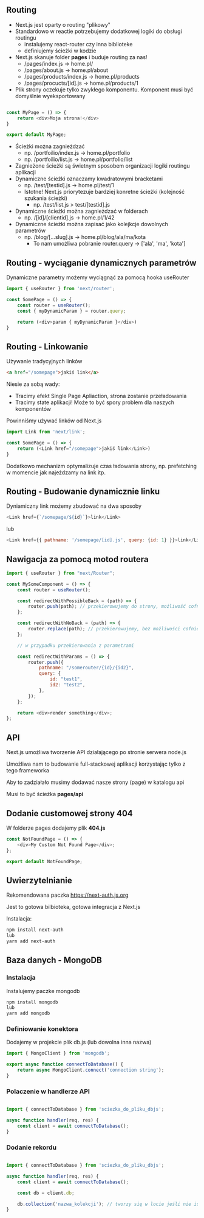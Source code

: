 ## Routing

-   Next.js jest oparty o routing "plikowy"
-   Standardowo w reactie potrzebujemy dodatkowej logiki do obsługi routingu
    -   instalujemy react-router czy inna biblioteke
    -   definiujemy ścieżki w kodzie
-   Next.js skanuje folder **pages** i buduje routing za nas!
    -   /pages/index.js -> home.pl/
    -   /pages/about.js -> home.pl/about
    -   /pages/products/index.js -> home.pl/products
    -   /pages/procucts/[id].js -> home.pl/products/1
-   Plik strony oczekuje tylko zwykłego komponentu. Komponent musi być domyślnie wyeksportowany
```js

const MyPage = () => {
    return <div>Moja strona!</div>
}

export default MyPage;

```
-   Ścieżki można zagnieżdzać
    -   np. /portfoilio/index.js -> home.pl/portfolio
    -   np. /portfoilio/list.js -> home.pl/portfolio/list
-   Zagnieżone ścieżki są świetnym sposobem organizacji logiki routingu aplikacji
-   Dynamiczne ścieżki oznaczamy kwadratowymi bracketami
    -   np. /test/[testid].js -> home.pl/test/1
    -   Istotne! Next.js priorytezuje bardziej konretne ścieżki (kolejność szukania ścieżki)
        -   np. /test/list.js > test/[testid].js
-   Dynamiczne ścieżki można zagnieżdzać w folderach
    -   np. /[id]/[clientid].js -> home.pl/1/42
-   Dynamiczne ścieżki można zapisać jako kolejkcje dowolnych parametrów
    -   np. /blog/[...slug].js -> home.pl/blog/ala/ma/kota
        -   To nam umożliwa pobranie router.query -> ['ala', 'ma', 'kota']

## Routing - wyciąganie dynamicznych parametrów

Dynamiczne parametry możemy wyciągnąć za pomocą hooka useRouter

```js
import { useRouter } from 'next/router';

const SomePage = () => {
    const router = useRouter();
    const { myDynamicParam } = router.query;

    return (<div>param { myDynamicParam }</div>)
}

```

## Routing - Linkowanie

Używanie tradycyjnych linków

```html
<a href="/somepage">jakiś link</a>
```

Niesie za sobą wady:

-   Tracimy efekt Single Page Apliaction, strona zostanie przeładowania
-   Tracimy state aplikacji! Może to być spory problem dla naszych komponentów

Powinniśmy używać linków od Next.js

```js
import Link from 'next/link';

const SomePage = () => {
    return (<Link href="/somepage">jakiś link</Link>)
}
```

Dodatkowo mechanizm optymalizuje czas ładowania strony, np. prefetching w momencie jak najeżdzamy na link itp.

## Routing - Budowanie dynamicznie linku

Dyniamiczny link możemy zbudować na dwa sposoby

```js
<Link href={`/somepage/${id}`}>link</Link>
```

lub

```js
<Link href={{ pathname: '/somepage/[id].js', query: {id: 1} }}>link</Link>
``` 

## Nawigacja za pomocą motod routera

```js
import { useRouter } from "next/Router";

const MySomeComponent = () => {
    const router = useRouter();

    const redirectWithPossibleBack = (path) => {
        router.push(path); // przekierowujemy do strony, możliwość cofnięcia się standardowym przyciskiem
    };

    const redirectWithNoBack = (path) => {
        router.replace(path); // przekierowujemy, bez możliwości cofnięcia się standardowym przyciskiem
    };

    // w przypadku przekierowania z parametrami

    const redirectWithParams = () => {
        router.push({
            pathname: "/somerouter/{id}/{id2}",
            query: {
                id: "test1",
                id2: "test2",
            },
        });
    };

    return <div>render something</div>;
};
```

## API

Next.js umożliwa tworzenie API działającego po stronie serwera node.js

Umożliwa nam to budowanie full-stackowej aplikacji korzystając tylko z tego frameworka

Aby to zadziałało musimy dodawać nasze strony (page) w katalogu api

Musi to być ścieżka **pages/api**

## Dodanie customowej strony 404

W folderze pages dodajemy plik **404.js**

```js
const NotFoundPage = () => {
    <div>My Custom Not Found Page</div>;
};

export default NotFoundPage;
```

## Uwierzytelnianie

Rekomendowana paczka https://next-auth.js.org

Jest to gotowa bilbioteka, gotowa integracja z Next.js

Instalacja:
```bash
npm install next-auth
lub
yarn add next-auth
```

## Baza danych - MongoDB

### Instalacja

Instalujemy paczke mongodb

```bash
npm install mongodb
lub
yarn add mongodb
```

### Definiowanie konektora

Dodajemy w projekcie plik db.js (lub dowolna inna nazwa)

```js
import { MongoClient } from 'mongodb';

export async function connectToDatabase() {
    return async MongoClient.connect('connection string');
}
```

### Polaczenie w handlerze API

```js

import { connectToDatabase } from 'sciezka_do_pliku_dbjs';

async function handler(req, res) {
    const client = await connectToDatabase();
}

```

### Dodanie rekordu

```js

import { connectToDatabase } from 'sciezka_do_pliku_dbjs';

async function handler(req, res) {
    const client = await connectToDatabase();

    const db = client.db;

    db.collection('nazwa_kolekcji'); // tworzy się w locie jeśli nie istnieje
}

```